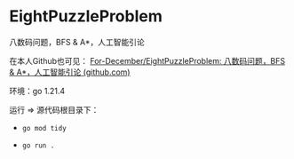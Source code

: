 # EightPuzzleProblem
八数码问题，BFS &amp; A*，人工智能引论

在本人Github也可见：
[For-December/EightPuzzleProblem: 八数码问题，BFS & A*，人工智能引论 (github.com)](https://github.com/For-December/EightPuzzleProblem)



环境：go 1.21.4

运行 => 源代码根目录下：

- `go mod tidy`

- `go run .`
